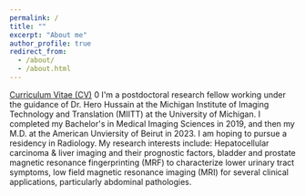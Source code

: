 ```yaml
---
permalink: /
title: ""
excerpt: "About me"
author_profile: true
redirect_from: 
  - /about/
  - /about.html
---
```


[Curriculum Vitae (CV)](https://aymenbahsoun.github.io/files/aymenbahsoun.pdf)
0
I'm a postdoctoral research fellow working under the guidance of Dr. Hero Hussain at the Michigan Institute of Imaging Technology and Translation (MIITT) at the University of Michigan. I completed my Bachelor's in Medical Imaging Sciences in 2019, and then my M.D. at the American Unviersity of Beirut in 2023. I am hoping to pursue a residency in Radiology.  My research interests include: Hepatocellular carcinoma & liver imaging and their prognostic factors, bladder and prostate magnetic resonance fingerprinting (MRF) to characterize lower urinary tract symptoms, low field magnetic resonance imaging (MRI) for several clinical applications, particularly abdominal pathologies. 
